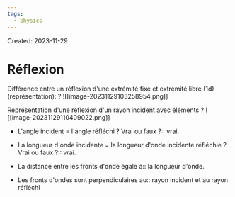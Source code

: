 ```yaml
---
tags:
  - physics
---
```

Created: 2023-11-29

# Réflexion

Différence entre un réflexion d'une extrémité fixe et extrémité libre (1d) (représentation):
?
![[image-20231129103258954.png]]
<!--SR:!2023-12-23,14,230-->


Représentation d'une réflexion d'un rayon incident avec éléments
?
![[image-20231129110409022.png]]
<!--SR:!2024-01-09,27,250-->


- L'angle incident = l'angle réfléchi ? Vrai ou faux ?:: vrai.
<!--SR:!2024-01-03,22,250-->
- La longueur d'onde incidente = la longueur d'onde incidente réfléchie ? Vrai ou faux ?:: vrai.
<!--SR:!2023-12-29,19,250-->
- La distance entre les fronts d'onde égale à:: la longueur d'onde.
<!--SR:!2023-12-30,19,250-->
- Les fronts d'ondes sont perpendiculaires au:: rayon incident et au rayon réfléchi
<!--SR:!2023-12-30,19,250-->

